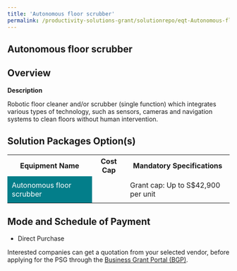 ```yaml
---
title: 'Autonomous floor scrubber'
permalink: /productivity-solutions-grant/solutionrepo/eqt-Autonomous-floor-scrubbr-Clnng
---
```


## Autonomous floor scrubber

## Overview

**Description**

Robotic floor cleaner and/or scrubber (single function) which integrates various types of technology, such as sensors, cameras and navigation systems to clean floors without human intervention.

## Solution Packages Option(s)

<table>
<tr>
<th><b>Equipment Name</b></th>
<th><b>Cost Cap</b></th>
<th><b>Mandatory Specifications</b></th>
</tr>
<tr>
<td style='padding: 10px; background-color: #037E8A; color: #FFFFFF;'>Autonomous floor scrubber</td>
<td style='padding: 10px;'></td>
<td style='padding: 10px;'>Grant cap: Up to S$42,900 per unit</td>
</tr>
</table>

## Mode and Schedule of Payment

 - Direct Purchase

Interested companies can get a quotation from your selected vendor, before applying for the PSG through the <a href='https://www.businessgrants.gov.sg/' target='_blank' rel='noopener'>Business Grant Portal (BGP)</a>.

<script src="/jquery/resize-tables.js"></script>
